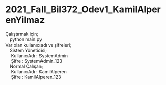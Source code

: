 # 2021_Fall_Bil372_Odev1_KamilAlperenYilmaz
Çalıştırmak için;<br/>
&emsp;python main.py<br/>
Var olan kullanıcıadı ve şifreleri;<br/>
&emsp;Sistem Yöneticisi;<br/>
&emsp;      KullanıcıAdı : SystemAdmin<br/>
&emsp;      Şifre : SystemAdmin_123<br/>
&emsp;Normal Çalışan;<br/>
&emsp;      KullanıcıAdı : KamilAlperen<br/>
&emsp;      Şifre : KamilAlperen_123<br/>
